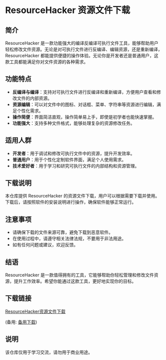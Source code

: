 # ResourceHacker 资源文件下载

## 简介

ResourceHacker 是一款功能强大的编译反编译可执行文件工具，能够帮助用户轻松修改文件资源。无论是对可执行文件进行反编译、编辑资源，还是重新编译，ResourceHacker 都能提供便捷的操作体验。无论你是开发者还是普通用户，这款工具都能满足你对文件资源的各种需求。

## 功能特点

- **反编译与编译**：支持对可执行文件进行反编译和重新编译，方便用户查看和修改文件的内部资源。
- **资源编辑**：可以对文件中的图标、对话框、菜单、字符串等资源进行编辑，满足个性化需求。
- **操作简便**：界面简洁直观，操作简单易上手，即使是初学者也能快速掌握。
- **功能强大**：支持多种文件格式，能够处理复杂的资源修改任务。

## 适用人群

- **开发者**：用于调试和修改可执行文件中的资源，提升开发效率。
- **普通用户**：用于个性化定制软件界面，满足个人使用需求。
- **技术爱好者**：用于学习和研究可执行文件的内部结构和资源管理。

## 下载说明

本仓库提供 ResourceHacker 的资源文件下载，用户可以根据需要下载并使用。下载后，请按照软件的安装说明进行操作，确保软件能够正常运行。

## 注意事项

- 请确保下载的文件来源可靠，避免下载到恶意软件。
- 在使用过程中，请遵守相关法律法规，不要用于非法用途。
- 如有任何问题或建议，欢迎反馈。

## 结语

ResourceHacker 是一款值得拥有的工具，它能够帮助你轻松管理和修改文件资源，提升工作效率。希望你能通过这款工具，更好地实现你的目标。

## 下载链接
[ResourceHacker资源文件下载](https://pan.quark.cn/s/494685c43435) 

(备用: [备用下载](https://pan.baidu.com/s/1mVnNIX-H-b9qX5IwwpYGPw?pwd=1234))

## 说明

该仓库仅用于学习交流，请勿用于商业用途。
